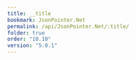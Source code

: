 ```yaml
---
title: __title
bookmark: JsonPointer.Net
permalink: /api/JsonPointer.Net/:title/
folder: true
order: "10.10"
version: "5.0.1"
---
```


